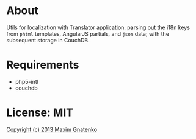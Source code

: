 # About

Utils for localization with Translator application: parsing out the i18n keys from `phtml`
templates, AngularJS partials, and `json` data; with the subsequent storage in CouchDB.

# Requirements

* php5-intl
* couchdb

# License: MIT

[Copyright (c) 2013 Maxim Gnatenko](http://opensource.org/licenses/MIT)
